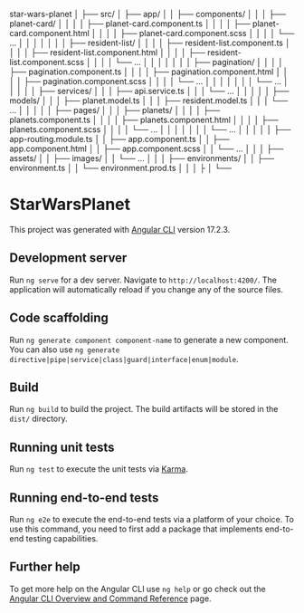 star-wars-planet
│
├── src/
│   ├── app/
│   │   ├── components/
│   │   │   ├── planet-card/
│   │   │   │   ├── planet-card.component.ts
│   │   │   │   ├── planet-card.component.html
│   │   │   │   ├── planet-card.component.scss
│   │   │   │   └── ...
│   │   │   │
│   │   │   ├── resident-list/
│   │   │   │   ├── resident-list.component.ts
│   │   │   │   ├── resident-list.component.html
│   │   │   │   ├── resident-list.component.scss
│   │   │   │   └── ...
│   │   │   │
│   │   │   ├── pagination/
│   │   │   │   ├── pagination.component.ts
│   │   │   │   ├── pagination.component.html
│   │   │   │   ├── pagination.component.scss
│   │   │   │   └── ...
│   │   │   │
│   │   │   └── ...
│   │   │
│   │   ├── services/
│   │   │   ├── api.service.ts
│   │   │   └── ...
│   │   │
│   │   ├── models/
│   │   │   ├── planet.model.ts
│   │   │   ├── resident.model.ts
│   │   │   └── ...
│   │   │
│   │   ├── pages/
│   │   │   ├── planets/
│   │   │   │   ├── planets.component.ts
│   │   │   │   ├── planets.component.html
│   │   │   │   ├── planets.component.scss
│   │   │   │   └── ...
│   │   │   │
│   │   │   └── ...
│   │   │
│   │   ├── app-routing.module.ts
│   │   ├── app.component.ts
│   │   ├── app.component.html
│   │   ├── app.component.scss
│   │   └── ...
│   │
│   ├── assets/
│   │   ├── images/
│   │   └── ...
│   │
│   ├── environments/
│   │   ├── environment.ts
│   │   └── environment.prod.ts
│   │
│   ├
│
└── 


# StarWarsPlanet

This project was generated with [Angular CLI](https://github.com/angular/angular-cli) version 17.2.3.

## Development server

Run `ng serve` for a dev server. Navigate to `http://localhost:4200/`. The application will automatically reload if you change any of the source files.

## Code scaffolding

Run `ng generate component component-name` to generate a new component. You can also use `ng generate directive|pipe|service|class|guard|interface|enum|module`.

## Build

Run `ng build` to build the project. The build artifacts will be stored in the `dist/` directory.

## Running unit tests

Run `ng test` to execute the unit tests via [Karma](https://karma-runner.github.io).

## Running end-to-end tests

Run `ng e2e` to execute the end-to-end tests via a platform of your choice. To use this command, you need to first add a package that implements end-to-end testing capabilities.

## Further help

To get more help on the Angular CLI use `ng help` or go check out the [Angular CLI Overview and Command Reference](https://angular.io/cli) page.


